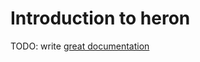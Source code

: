# Introduction to heron

TODO: write [great documentation](http://jacobian.org/writing/what-to-write/)
